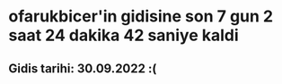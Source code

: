# ofarukbicer'in gidisine son 7 gun 2 saat 24 dakika 42 saniye kaldi

## Gidis tarihi: 30.09.2022 :(